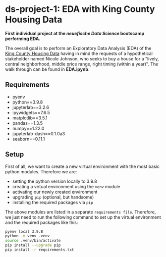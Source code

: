 # ds-project-1: EDA with King County Housing Data

**First individual project at the _neuefische Data Science_ bootscamp performing EDA.**

The overall goal is to perform an Exploratory Data Analysis (EDA) of the [King County Housing Data](https://www.kaggle.com/datasets/harlfoxem/housesalesprediction) having in mind the requests of a hypothetical stakeholder named  Nicole Johnson, who seeks to buy a house for a "lively, central neighborhood, middle price range, right timing (within a year)". The walk through can be found in **EDA.ipynb**.

## Requirements

- pyenv
- python==3.9.8
- jupyterlab==3.2.6
- ipywidgets==7.6.5
- matplotlib==3.5.1
- pandas==1.3.5
- numpy==1.22.0
- jupyterlab-dash==0.1.0a3
- seaborn==0.11.1

## Setup

First of all, we want to create a new virtual environment with the most basic python modules. Therefore we are:

* setting the python version locally to 3.9.8
* creating a virtual environment using the `venv` module
* activating our newly created environment 
* upgrading `pip` (optional, but handsome)
* installing the required packages via `pip`

The above modules are listed in a separate `requirements file`. Therefore, we just need to run the following command to set up the virtual environment and the required packages like this:

```sh
pyenv local 3.9.8
python -m venv .venv
source .venv/bin/activate
pip install --upgrade pip  
pip install -r requirements.txt
```